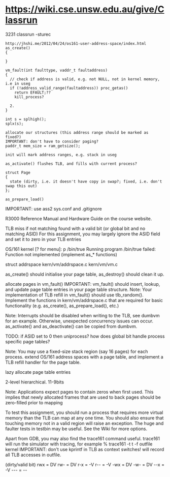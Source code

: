 <!-- SPDX-License-Identifier: zlib-acknowledgement -->
# https://wiki.cse.unsw.edu.au/give/Classrun 
3231 classrun -sturec

```
http://jhshi.me/2012/04/24/os161-user-address-space/index.html
as_create()
{
  
}

vm_fault(int faulttype, vaddr_t faultaddress)
{
  // check if address is valid, e.g. not NULL, not in kernel memory, i.e in useg   
  if (!address_valid_range(faultaddress)) proc_getas()
    return EFAULT;??
    kill_process?

  2.   
}

int s = splhigh();
splx(s);

allocate our structures (this address range should be marked as fixed?)
IMPORTANT: don't have to consider paging?
paddr_t mem_size = ram_getsize();

init will mark address ranges, e.g. stack in useg

as_activate() flushes TLB, and fills with current process?

struct Page
{
  state (dirty, i.e. it doesn't have copy in swap?; fixed, i.e. don't swap this out)
};

as_prepare_load()
```

IMPORTANT: use ass2 sys.conf and .gitignore

R3000 Reference Manual and Hardware Guide on the course website.

TLB miss if not matching found with a valid bit (or global bit and no matching ASID) 
For this assignment, you may largely ignore the ASID field and set it to zero in your TLB entries

OS/161 kernel [? for menu]: p /bin/true
Running program /bin/true failed: Function not implemented
(implement as_* functions)

struct addrspace
kern/vm/addrspace.c
kern/vm/vm.c

as_create() should initialise your page table, as_destroy() should clean it up.

allocate pages in vm_fault()
IMPORTANT: vm_fault() should insert, lookup, and update page table entries in your page table structure.
Note: Your implementation of TLB refill in vm_fault() should use tlb_random().
Implement the functions in kern/vm/addrspace.c that are required for basic functionality (e.g. as_create(), as_prepare_load(), etc.)

Note: Interrupts should be disabled when writing to the TLB, see dumbvm for an example. Otherwise, unexpected concurrency issues can occur.
as_activate() and as_deactivate() can be copied from dumbvm.

TODO: if ASID set to 0 then uniprocess? how does global bit handle process specific page tables?

Note: You may use a fixed-size stack region (say 16 pages) for each process.
extend OS/161 address spaces with a page table, 
and implement a TLB refill handler for the page table.

lazy allocate page table entries

2-level hierarchical.
11-9bits

Note: Applications expect pages to contain zeros when first used. 
This implies that newly allocated frames that are used to back pages should be zero-filled prior to mapping

To test this assignment, you should run a process that requires more virtual memory than the TLB can map at any one time. 
You should also ensure that touching memory not in a valid region will raise an exception. 
The huge and faulter tests in testbin may be useful. See the Wiki for more options.

Apart from GDB, you may also find the trace161 command useful. trace161 will run the simulator with tracing, for example
% trace161 -t t -f outfile kernel
IMPORTANT: don't use kprintf in TLB as context switches!
will record all TLB accesses in outfile.

(dirty/valid bit)
rwx = DV
rw- = DV
r-x = -V
r-- = -V
-wx = DV
-w- = DV
--x = -V
--- = --

